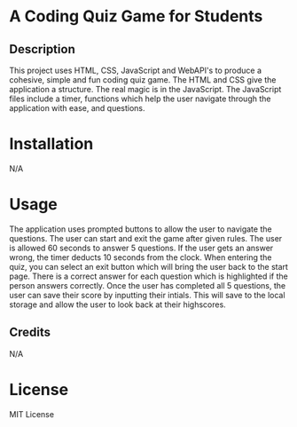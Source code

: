 # A Coding Quiz Game for Students

## Description
This project uses HTML, CSS, JavaScript and WebAPI's to produce a cohesive, simple and fun coding quiz game. The HTML and CSS give the application a structure. The real magic is in the JavaScript. The JavaScript files include a timer, functions which help the user navigate through the application with ease, and questions.

# Installation
N/A

# Usage

The application uses prompted buttons to allow the user to navigate the questions. The user can start and exit the game after given rules. The user is allowed 60 seconds to answer 5 questions. If the user gets an answer wrong, the timer deducts 10 seconds from the clock. When entering the quiz, you can select an exit button which will bring the user back to the start page. There is a correct answer for each question which is highlighted if the person answers correctly. Once the user has completed all 5 questions, the user can save their score by inputting their intials. This will save to the local storage and allow the user to look back at their highscores. 

## Credits

N/A

# License

MIT License
